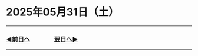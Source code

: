 # 2025年05月31日（土）

---

### [◀️前日へ](https://github.com/yuasys/chatty-journal/blob/main/2025/05/2025-05-30.md)&emsp;&emsp;&emsp;&emsp;[翌日へ▶️](https://github.com/yuasys/chatty-journal/blob/main/2025/06/2025-06-01.md)

---

